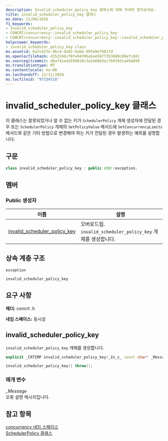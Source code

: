 ```yaml
---
description: Invalid_scheduler_policy_key 클래스에 대해 자세히 알아보세요.
title: invalid_scheduler_policy_key 클래스
ms.date: 11/04/2016
f1_keywords:
- invalid_scheduler_policy_key
- CONCRT/concurrency::invalid_scheduler_policy_key
- CONCRT/concurrency::invalid_scheduler_policy_key::invalid_scheduler_policy_key
helpviewer_keywords:
- invalid_scheduler_policy_key class
ms.assetid: 6a7c42fe-9bc4-4a02-bebb-99fe9ef9817d
ms.openlocfilehash: d352246cf0fe94f0ba5ee567f353680c89efcddc
ms.sourcegitcommit: d6af41e42699628c3e2e6063ec7b03931a49a098
ms.translationtype: MT
ms.contentlocale: ko-KR
ms.lasthandoff: 12/11/2020
ms.locfileid: "97334518"
---
```

# <a name="invalid_scheduler_policy_key-class"></a>invalid_scheduler_policy_key 클래스

이 클래스는 잘못되었거나 알 수 없는 키가 `SchedulerPolicy` 개체 생성자에 전달된 경우 또는 `SchedulerPolicy` 개체의 `SetPolicyValue` 메서드에 `SetConcurrencyLimits` 메서드와 같은 기타 방법으로 변경해야 하는 키가 전달된 경우 발생하는 예외를 설명합니다.

## <a name="syntax"></a>구문

```cpp
class invalid_scheduler_policy_key : public std::exception;
```

## <a name="members"></a>멤버

### <a name="public-constructors"></a>Public 생성자

|이름|설명|
|----------|-----------------|
|[invalid_scheduler_policy_key](#ctor)|오버로드됨. `invalid_scheduler_policy_key` 개체를 생성합니다.|

## <a name="inheritance-hierarchy"></a>상속 계층 구조

`exception`

`invalid_scheduler_policy_key`

## <a name="requirements"></a>요구 사항

**헤더:** concrt .h

**네임 스페이스:** 동시성

## <a name="invalid_scheduler_policy_key"></a><a name="ctor"></a> invalid_scheduler_policy_key

`invalid_scheduler_policy_key` 개체를 생성합니다.

```cpp
explicit _CRTIMP invalid_scheduler_policy_key(_In_z_ const char* _Message) throw();

invalid_scheduler_policy_key() throw();
```

### <a name="parameters"></a>매개 변수

*_Message*<br/>
오류 설명 메시지입니다.

## <a name="see-also"></a>참고 항목

[concurrency 네임 스페이스](concurrency-namespace.md)<br/>
[SchedulerPolicy 클래스](schedulerpolicy-class.md)
